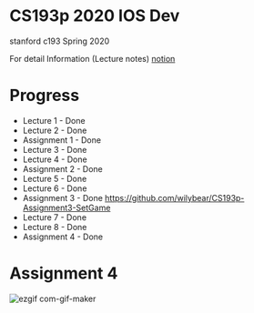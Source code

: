 # CS193p 2020 IOS Dev
stanford c193 Spring 2020

For detail Information (Lecture notes)
<a href=https://www.notion.so/wilybear/IOS-Dev-e2ea6af18f28434d9ea9773fa274586a> notion </a>

# Progress

- Lecture 1 - Done
- Lecture 2 - Done
- Assignment 1 - Done
- Lecture 3 - Done
- Lecture 4 - Done
- Assignment 2 - Done
- Lecture 5 - Done
- Lecture 6 - Done
- Assignment 3 - Done https://github.com/wilybear/CS193p-Assignment3-SetGame
- Lecture 7 - Done
- Lecture 8 - Done
- Assignment 4 - Done


# Assignment 4
![ezgif com-gif-maker](https://user-images.githubusercontent.com/26200629/106243199-4a637280-624c-11eb-8c86-9b7fc8015f70.gif)
